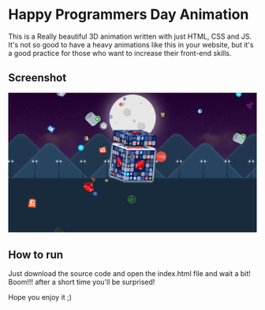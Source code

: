 # Happy Programmers Day Animation

This is a Really beautiful 3D animation written with just HTML, CSS and JS.
It's not so good to have a heavy animations like this in your website, but it's a good practice for those who want to increase their front-end skills.

## Screenshot

<img src="screenshot.png" />

## How to run

Just download the source code and open the index.html file and wait a bit!
Boom!!! after a short time you'll be surprised!

Hope you enjoy it ;)
